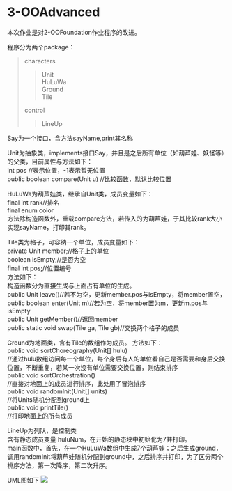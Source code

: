 # 3-OOAdvanced
本次作业是对2-OOFoundation作业程序的改进。 
   
程序分为两个package：
>characters
>>Unit  
>>HuLuWa  
>>Ground  
>>Tile  
>
>control  
>>LineUp

Say为一个接口，含方法sayName,print其名称  

Unit为抽象类，implements接口Say，并且是之后所有单位（如葫芦娃、妖怪等）的父类，目前属性与方法如下：  
int pos //表示位置，-1表示暂无位置  
public boolean compare(Unit u) //比较函数，默认比较位置   

HuLuWa为葫芦娃类，继承自Unit类，成员变量如下：  
final int rank//排名  
final enum color  
方法除构造函数外，重载compare方法，若传入的为葫芦娃，于其比较rank大小  
实现sayName，打印其rank。

Tile类为格子，可容纳一个单位，成员变量如下：  
private Unit member;//格子上的单位  
boolean isEmpty;//是否为空  
final int pos;//位置编号  
方法如下：  
构造函数分为直接生成与上面占有单位的生成。  
public Unit leave()//若不为空，更新member.pos与isEmpty，将member置空，  
public boolean enter(Unit m)//若为空，将member置为m，更新m.pos与isEmpty  
public Unit getMember()//返回member  
public static void swap(Tile ga, Tile gb)//交换两个格子的成员  

Ground为地面类，含有Tile的数组作为成员。
方法如下：  
public void sortChoreography(Unit[] hulu)  
//通过hulu数组访问每一个单位，每个身后有人的单位看自己是否需要和身后交换位置，不断重复，若某一次没有单位需要交换位置，则结束排序  
public void sortOrchestration()  
//直接对地面上的成员进行排序，此处用了冒泡排序  
public void randomInit(Unit[] units)  
//将Units随机分配到ground上  
public void printTile()  
//打印地面上的所有成员  

LineUp为列队，是控制类  
含有静态成员变量 huluNum，在开始的静态块中初始化为7并打印。   
main函数中，首先，在一个HuLuWa数组中生成7个葫芦娃；之后生成ground，调用randomInit将葫芦娃随机分配到ground中，之后排序并打印，为了区分两个排序方法，第一次降序，第二次升序。

UML图如下
![](http://www.plantuml.com/plantuml/png/TLFRQXj137tVhn3EomPVlg2KW2bjmKqBQUX3wOEyLjTBPaQBPYR5kEwtLtDPxBYD3JihwHpfIAEzym4bH6kQ4Ridx0bctHu5kq3YPt3J2v4xDeDJ-oTs10zuE3QWloDkVKZ0q_mXoE1wy7YuHqljRNDgrWQzXqSt12ZmFve2HlRPc2UZf_25lQAp1xRCXj11ntP4eJPpupdNXxY9tx0aMoQ-e7igLWgjUSEYPCDI4XPyEo4N1MGcK2txIjKSVBslhuEXgYGJBDajIUapPtGm-7Ts38V_z9x8RVOieB1lhmFLaQCgxvdQAxcKxgDzmLOZp_HJrd9Dg7Ag--W3Xg4xpPzvs87_XMERYaEF2oWlstEpxuMZszLsK_Jx3mXwr7PAEEjsiOefUGNTZkr7rPMLAYtguIyXeoWlzttfzIpXitHxya5K9xj_ekiz2t4lEEuFK_9zD6bTzAyx2cz-hrPvl4rwgBbSrXLgYc9WzQJI5J1Pv--0NH0sCu0R5dIztdYN1x8P73sEkjVJ6DFzvlBtqKBpShWM1mTjsIGLYTBx8h9cMQtU5ZqNZYpxZjmkMlCN)